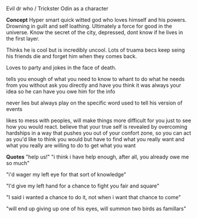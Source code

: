 Evil dr who / Trickster Odin as a character

**Concept**
Hyper smart quick witted god who loves himself and his powers.
Drowning in guilt and self loathing.
Ultimately a force for good in the universe.
Know the secret of the city, depressed, dont know if he lives in the first layer.

Thinks he is cool but is incredibly uncool.
Lots of truama becs keep seing his friends die and forget him when they comes back.

Loves to party and jokes in the face of death.

tells you enough of what you need to know to whant to do what he needs from you without ask you directly and have you think it was always your idea so he can have you owe him for the info 

never lies but always play on the specific word used to tell his version of events

likes to mess with peoples, will make things more difficult for you just to see how you would react. believe that your true self is revealed by overcoming hardships in a way that pushes you out of your confort zone, so you can act as you'd like to think you would but have to find what you really want and what you really are willing to do to get what you want

**Quotes**
"help us!"
"i think i have help enough, after all, you already owe me so much"

"i'd wager my left eye for that sort of knowledge"

"I'd give my left hand for a chance to fight you fair and square"

"I said i wanted a chance to do it, not when i want that chance to come"

"will end up giving up one of his eyes, will summon two birds as famillars"
